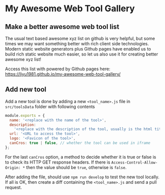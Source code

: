 # My Awesome Web Tool Gallery

## Make a better awesome web tool list

The usual text based awesome xyz list on github is very helpful, but some times
we may want something better with rich client side technologies. Modern static
website generators plus Github pages have enabled us to build rich static
website much easier, so let us also use it for creating better awesome xyz list!

Access this list with powered by Github pages here:
https://liyu1981.github.io/my-awesome-web-tool-gallery/

## Add new tool

Add a new tool is done by adding a new `<tool_name>.js` file in `src/toolsData`
folder with following contents

```javascript
module.exports = {
  name: '<replace with the name of the tool>',
  description:
    '<replace with the description of the tool, usually is the html title>',
  url: '<URL to access the tool>',
  logo: '<Favicon of the tool>',
  canCros: true | false, // whether the tool can be used in iframe
};
```

For the last `canCros` option, a method to decide whether it is true or false is
to check its HTTP GET response headers. If there is
`Access-Control-Allow-Origin: *` then the value should be `true`, otherwise is
`false`.

After adding the file, should use `npm run develop` to test the new tool
locally. If all is OK, then create a diff containing the `<tool_name>.js` and
send a pull request.
